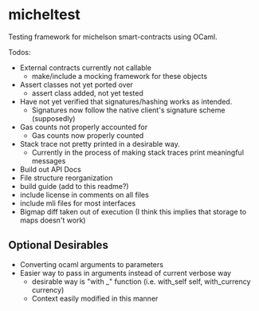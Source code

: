 # micheltest

Testing framework for michelson smart-contracts using OCaml.

Todos:

- External contracts currently not callable
    - make/include a mocking framework for these objects
- Assert classes not yet ported over
    - assert class added, not yet tested
- Have not yet verified that signatures/hashing works as intended.
    - Signatures now follow the native client's signature scheme (supposedly)
- Gas counts not properly accounted for
    - Gas counts now properly counted
- Stack trace not pretty printed in a desirable way.
    - Currently in the process of making stack traces print meaningful messages
- Build out API Docs
- File structure reorganization
- build guide (add to this readme?)
- include license in comments on all files
- include mli files for most interfaces
- Bigmap diff taken out of execution (I think this implies that storage to maps doesn't work)

## Optional Desirables

- Converting ocaml arguments to parameters
- Easier way to pass in arguments instead of current verbose way
    - desirable way is "with \_" function (i.e. with_self self, with_currency currency)
    - Context easily modified in this manner